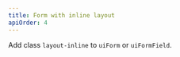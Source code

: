```yaml
---
title: Form with inline layout
apiOrder: 4
---
```


Add class `layout-inline` to `uiForm` or `uiFormField`.
